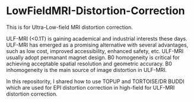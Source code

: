 # LowFieldMRI-Distortion-Correction
This is for Ultra-Low-field MRI distortion correction. 

ULF-MRI (<0.1T) is gaining academical and industrial interests these days. ULF-MRI has emerged as a promising alternative with several advantages, such as low cost, improved accessibility, enhanced safety, etc. ULF-MRI usually adopt permanant magnet design. B0 homogeneity is critical for achieving acceptable spatial resolution and geometric accuracy. B0 inhomogeneity is the main source of image distortion in ULF-MRI. 

In this repositority, I shared how to use TOPUP and TORTOISE/DR BUDDI which are used for EPI distortion correction in high-field for ULF-MRI distortion correction.    
